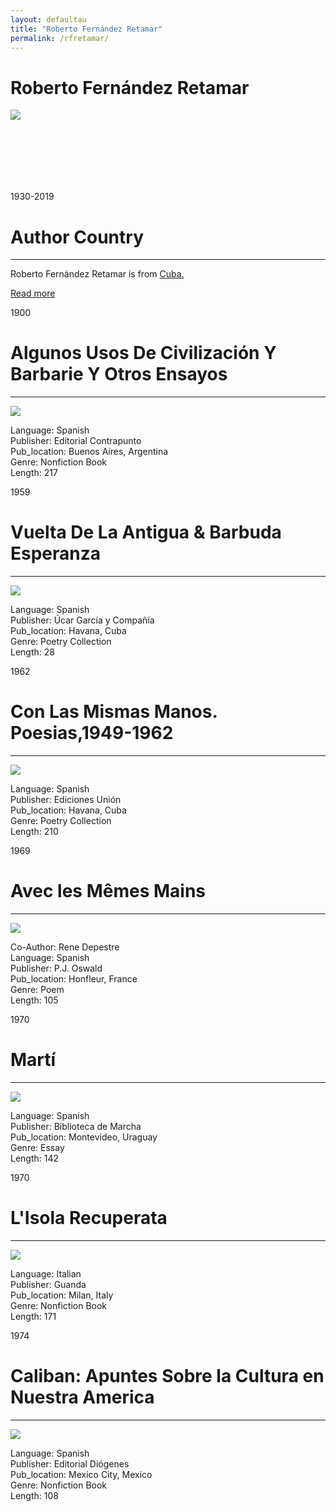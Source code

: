 ```yaml
---
layout: defaultau
title: "Roberto Fernández Retamar"
permalink: /rfretamar/
---
```

<!-- partial:index.partial.html -->
<div class="content">
    <h1>Roberto Fernández Retamar</h1>
    <div class="quote">
        <div><img src="https://www.unesco.org/sites/default/files/styles/paragraph_medium_desktop/public/featured_photos/infocus_roberto_fernandez_retamar.jpg?itok=-kagGT2F" class="logo"></div>
    </div>
    <div class="timeline">
        <div style="padding-bottom:100px;"></div>
        <div class="block">
            <div class="date right"><p class="right">1930-2019</p></div>
            <div class="dot"></div>
            <div class="left first">
              <div class="author_country">
                <h1>Author Country</h1><hr>
        <div class="aclocation">    <p>Roberto Fernández Retamar is from <a href="{{ site.baseurl }}/14">Cuba.</a></p> </div>
              <div class="acreadmore">   <a href="https://es.wikipedia.org/wiki/Roberto_Fern%C3%A1ndez_Retamar" target="_blank">Read more</a></div>
            </div>
            </div>
        </div>
        <div class="block">
            <div class="date left"><p class="left">1900</p></div>
            <div class="dot"></div>
            <div class="right hide">
                <h1>Algunos Usos De Civilización Y Barbarie Y Otros Ensayos</h1><hr>
                <p><img src="https://imagessl9.casadellibro.com/a/l/t7/09/mkt0006498309.jpg"></p>
                <p>
                Language: Spanish<br/>
                Publisher: Editorial Contrapunto<br/>
                Pub_location: Buenos Aires, Argentina<br/>
                Genre: Nonfiction Book<br/>
                Length: 217<br/>                   </p>
            </div>
        </div>
       <div class="block">
            <div class="date right"><p class="right">1959</p></div>
            <div class="dot"></div>
            <div class="left hide">
                <h1>Vuelta De La Antigua & Barbuda Esperanza</h1><hr>
                <p><img src="https://m.media-amazon.com/images/I/51WtU+gs8iL._AC_SY780_.jpg"></p>
                <p>
                Language: Spanish<br/>
                Publisher: Úcar García y Compañía<br/>
                Pub_location: Havana, Cuba<br/>
                Genre: Poetry Collection<br/>
                Length: 28<br/>                   </p>
            </div>
        </div>
       <div class="block">
            <div class="date left"><p class="left">1962</p></div>
            <div class="dot"></div>
            <div class="right hide">
                <h1>Con Las Mismas Manos. Poesias,1949-1962</h1><hr>
                <p><img src="https://m.media-amazon.com/images/I/5146G8jUmML._SR600%2C315_PIWhiteStrip%2CBottomLeft%2C0%2C35_SCLZZZZZZZ_FMpng_BG255%2C255%2C255.jpg"></p>
                <p>
                Language: Spanish<br/>
                Publisher: Ediciones Unión<br/>
                Pub_location: Havana, Cuba<br/>
                Genre: Poetry Collection<br/>
                Length: 210<br/>                   </p>
            </div>
        </div>
       <div class="block">
            <div class="date right"><p class="right">1969</p></div>
            <div class="dot"></div>
            <div class="left hide">
                <h1>Avec les Mêmes Mains</h1><hr>
                <p><img src="https://pictures.abebooks.com/inventory/31038071799.jpg"></p>
                <p>
                Co-Author: Rene Depestre <br/>
                Language: Spanish<br/>
                Publisher: P.J. Oswald<br/>
                Pub_location: Honfleur, France<br/>
                Genre: Poem<br/>
                Length: 105<br/>                   </p>
            </div>
        </div>
<div class="block">
            <div class="date left"><p class="left">1970</p></div>
            <div class="dot"></div>
            <div class="right hide">
                <h1>Martí</h1><hr>
                <p><img src="https://pictures.abebooks.com/inventory/10605471170.jpg"></p>
                <p>
                Language: Spanish<br/>
                Publisher: Biblioteca de Marcha<br/>
                Pub_location: Montevideo, Uraguay<br/>
                Genre: Essay<br/>
                Length: 142<br/>                   </p>
            </div>
        </div>
       <div class="block">
            <div class="date right"><p class="right">1970</p></div>
            <div class="dot"></div>
            <div class="left hide">
                <h1>L'Isola Recuperata</h1><hr>
                <p><img src="https://images-na.ssl-images-amazon.com/images/I/51IIlo7oG5L._SY344_BO1,204,203,200_.jpg"></p>
                <p>
                Language: Italian<br/>
                Publisher: Guanda<br/>
                Pub_location: Milan, Italy<br/>
                Genre: Nonfiction Book<br/>
                Length: 171<br/>                   </p>
            </div>
        </div>
       <div class="block">
            <div class="date left"><p class="left">1974</p></div>
            <div class="dot"></div>
            <div class="right hide">
                <h1>Caliban: Apuntes Sobre la Cultura en Nuestra America</h1><hr>
                <p><img src="https://m.media-amazon.com/images/I/61LEfB48PIL._AC_SY780_.jpg"></p>
                <p>
                Language: Spanish<br/>
                Publisher: Editorial Diógenes<br/>
                Pub_location: Mexico City, Mexico<br/>
                Genre: Nonfiction Book<br/>
                Length: 108<br/>                   </p>
            </div>
        </div>
  <!-- partial -->
<script src='https://cdnjs.cloudflare.com/ajax/libs/jquery/3.1.1/jquery.min.js'></script><script  src="{{ site.baseurl }}/assets/js/authorscript.js"></script>